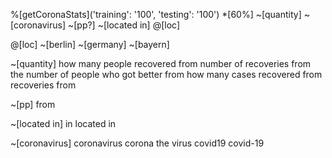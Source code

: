 %[getCoronaStats]('training': '100', 'testing': '100')
    *[60%] ~[quantity] ~[coronavirus] ~[pp?] ~[located in] @[loc]

@[loc]
    ~[berlin]
    ~[germany]
    ~[bayern]

~[quantity]
    how many people recovered from
    number of recoveries from
    the number of people who got better from
    how many cases recovered from
    recoveries from

~[pp]
    from

~[located in]
    in
    located in

~[coronavirus]
    coronavirus
    corona 
    the virus
    covid19
    covid-19

